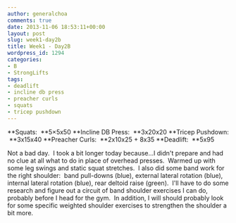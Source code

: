 ```yaml
---
author: generalchoa
comments: true
date: 2013-11-06 18:53:11+00:00
layout: post
slug: week1-day2b
title: Week1 - Day2B
wordpress_id: 1294
categories:
- B
- StrongLifts
tags:
- deadlift
- incline db press
- preacher curls
- squats
- tricep pushdown
---
```


**Squats:  **5×5x50
**Incline DB Press:  **3x20x20
**Tricep Pushdown:  **3x15x40
**Preacher Curls:  **2x10x25 + 8x35
**Deadlift:  **5x95

Not a bad day.  I took a bit longer today because...I didn't prepare and had no clue at all what to do in place of overhead presses.  Warmed up with some leg swings and static squat stretches.  I also did some band work for the right shoulder:  band pull-downs (blue), external lateral rotation (blue), internal lateral rotation (blue), rear deltoid raise (green).  I'll have to do some research and figure out a circuit of band shoulder exercises I can do, probably before I head for the gym.  In addition, I will should probably look for some specific weighted shoulder exercises to strengthen the shoulder a bit more.
